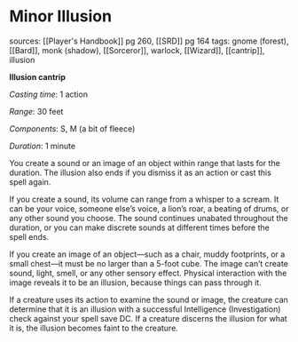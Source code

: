# Minor Illusion
sources: [[Player's Handbook]] pg 260, [[SRD]] pg 164
tags: gnome (forest), [[Bard]], monk (shadow), [[Sorceror]], warlock, [[Wizard]], [[cantrip]], illusion

**Illusion cantrip**

*Casting time*: 1 action

*Range*: 30 feet

*Components*: S, M (a bit of fleece)

*Duration*: 1 minute

You create a sound or an image of an object within range that lasts for the duration. The illusion also ends if you dismiss it as an action or cast this spell again.

If you create a sound, its volume can range from a whisper to a scream. It can be your voice, someone else’s voice, a lion’s roar, a beating of drums, or any other sound you choose. The sound continues unabated throughout the duration, or you can make discrete sounds at different times before the spell ends. 

If you create an image of an object—such as a chair, muddy footprints, or a small chest—it must be no larger than a 5-foot cube. The image can’t create sound, light, smell, or any other sensory effect. Physical interaction with the image reveals it to be an illusion, because things can pass through it. 

If a creature uses its action to examine the sound or image, the creature can determine that it is an illusion with a successful Intelligence (Investigation) check against your spell save DC. If a creature discerns the illusion for what it is, the illusion becomes faint to the creature.
